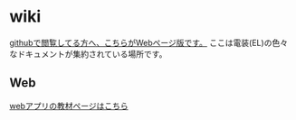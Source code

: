 # wiki
[githubで閲覧してる方へ、こちらがWebページ版です。](https://nextfp.github.io/wiki/)
ここは電装(EL)の色々なドキュメントが集約されている場所です。

## Web

[webアプリの教材ページはこちら](./web)


